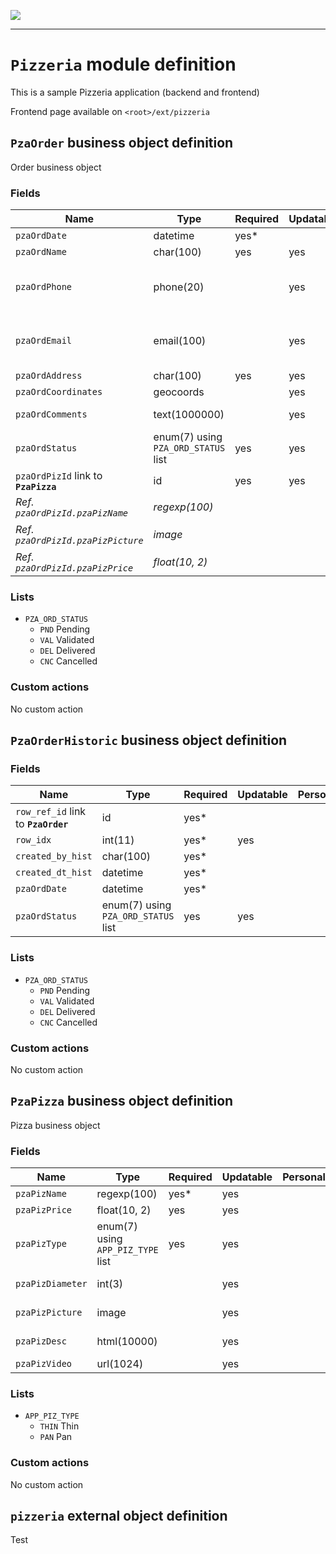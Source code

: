 ![](https://www.simplicite.io/resources//logos/logo250.png)
* * *

`Pizzeria` module definition
============================

This is a sample Pizzeria application (backend and frontend)

Frontend page available on `<root>/ext/pizzeria`


`PzaOrder` business object definition
-------------------------------------

Order business object

### Fields

| Name                                                         | Type                                     | Required | Updatable | Personal | Description                                                                      | 
| ------------------------------------------------------------ | ---------------------------------------- | -------- | --------- | -------- | -------------------------------------------------------------------------------- |
| `pzaOrdDate`                                                 | datetime                                 | yes*     |           |          | Order date                                                                       |
| `pzaOrdName`                                                 | char(100)                                | yes      | yes       | yes      | Order name                                                                       |
| `pzaOrdPhone`                                                | phone(20)                                |          | yes       | yes      | Ordering person's phone number                                                   |
| `pzaOrdEmail`                                                | email(100)                               |          | yes       | yes      | Ordering person's email address                                                  |
| `pzaOrdAddress`                                              | char(100)                                | yes      | yes       | yes      | Address                                                                          |
| `pzaOrdCoordinates`                                          | geocoords                                |          | yes       |          | Coordinates                                                                      |
| `pzaOrdComments`                                             | text(1000000)                            |          | yes       |          | Order comments                                                                   |
| `pzaOrdStatus`                                               | enum(7) using `PZA_ORD_STATUS` list      | yes      | yes       |          | Status                                                                           |
| `pzaOrdPizId` link to **`PzaPizza`**                         | id                                       | yes      | yes       |          | Order pizza                                                                      |
| _Ref. `pzaOrdPizId.pzaPizName`_                              | _regexp(100)_                            |          |           |          | _Pizza name_                                                                     |
| _Ref. `pzaOrdPizId.pzaPizPicture`_                           | _image_                                  |          |           |          | _Pizza picture_                                                                  |
| _Ref. `pzaOrdPizId.pzaPizPrice`_                             | _float(10, 2)_                           |          |           |          | _Pizza price_                                                                    |

### Lists

* `PZA_ORD_STATUS`
    - `PND` Pending
    - `VAL` Validated
    - `DEL` Delivered
    - `CNC` Cancelled

### Custom actions

No custom action

`PzaOrderHistoric` business object definition
---------------------------------------------



### Fields

| Name                                                         | Type                                     | Required | Updatable | Personal | Description                                                                      | 
| ------------------------------------------------------------ | ---------------------------------------- | -------- | --------- | -------- | -------------------------------------------------------------------------------- |
| `row_ref_id` link to **`PzaOrder`**                          | id                                       | yes*     |           |          | -                                                                                |
| `row_idx`                                                    | int(11)                                  | yes*     | yes       |          | -                                                                                |
| `created_by_hist`                                            | char(100)                                | yes*     |           |          | -                                                                                |
| `created_dt_hist`                                            | datetime                                 | yes*     |           |          | -                                                                                |
| `pzaOrdDate`                                                 | datetime                                 | yes*     |           |          | Order date                                                                       |
| `pzaOrdStatus`                                               | enum(7) using `PZA_ORD_STATUS` list      | yes      | yes       |          | Status                                                                           |

### Lists

* `PZA_ORD_STATUS`
    - `PND` Pending
    - `VAL` Validated
    - `DEL` Delivered
    - `CNC` Cancelled

### Custom actions

No custom action

`PzaPizza` business object definition
-------------------------------------

Pizza business object

### Fields

| Name                                                         | Type                                     | Required | Updatable | Personal | Description                                                                      | 
| ------------------------------------------------------------ | ---------------------------------------- | -------- | --------- | -------- | -------------------------------------------------------------------------------- |
| `pzaPizName`                                                 | regexp(100)                              | yes*     | yes       |          | Pizza name                                                                       |
| `pzaPizPrice`                                                | float(10, 2)                             | yes      | yes       |          | Pizza price                                                                      |
| `pzaPizType`                                                 | enum(7) using `APP_PIZ_TYPE` list        | yes      | yes       |          | Pizza type                                                                       |
| `pzaPizDiameter`                                             | int(3)                                   |          | yes       |          | Pizza diameter                                                                   |
| `pzaPizPicture`                                              | image                                    |          | yes       |          | Pizza picture                                                                    |
| `pzaPizDesc`                                                 | html(10000)                              |          | yes       |          | Pizza description                                                                |
| `pzaPizVideo`                                                | url(1024)                                |          | yes       |          | -                                                                                |

### Lists

* `APP_PIZ_TYPE`
    - `THIN` Thin
    - `PAN` Pan

### Custom actions

No custom action

`pizzeria` external object definition
-------------------------------------

Test


